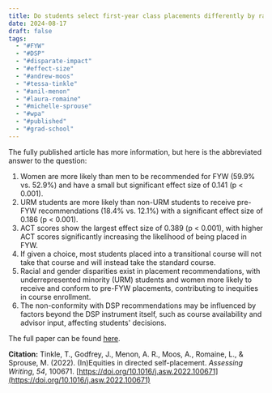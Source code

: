 ```yaml
---
title: Do students select first-year class placements differently by race, sex, SES?
date: 2024-08-17
draft: false
tags:
  - "#FYW"
  - "#DSP"
  - "#disparate-impact"
  - "#effect-size"
  - "#andrew-moos"
  - "#tessa-tinkle"
  - "#anil-menon"
  - "#laura-romaine"
  - "#michelle-sprouse"
  - "#wpa"
  - "#published"
  - "#grad-school"
---
```

The fully published article has more information, but here is the abbreviated answer to the question:

1. Women are more likely than men to be recommended for FYW (59.9% vs. 52.9%) and have a small but significant effect size of 0.141 (p < 0.001).
2. URM students are more likely than non-URM students to receive pre-FYW recommendations (18.4% vs. 12.1%) with a significant effect size of 0.186 (p < 0.001).
3. ACT scores show the largest effect size of 0.389 (p < 0.001), with higher ACT scores significantly increasing the likelihood of being placed in FYW.
4. If given a choice, most students placed into a transitional course will not take that course and will instead take the standard course. 
5. Racial and gender disparities exist in placement recommendations, with underrepresented minority (URM) students and women more likely to receive and conform to pre-FYW placements, contributing to inequities in course enrollment.
6. The non-conformity with DSP recommendations may be influenced by factors beyond the DSP instrument itself, such as course availability and advisor input, affecting students' decisions.

The full paper can be found <a href="https://www.sciencedirect.com/science/article/abs/pii/S1075293522000678" target="_blank">here</a>.

**Citation:**
Tinkle, T., Godfrey, J., Menon, A. R., Moos, A., Romaine, L., & Sprouse, M. (2022). (In)Equities in directed self-placement. _Assessing Writing_, _54_, 100671. [https://doi.org/10.1016/j.asw.2022.100671](https://doi.org/10.1016/j.asw.2022.100671)